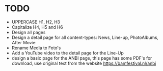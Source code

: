 # TODO
- UPPERCASE H1, H2, H3
- Capitalize H4, H5 and H6
- Design all pages
- Design a detail page for all content-types: News, Line-up, PhotoAlbums, After Movie
- Rename Media to Foto's
- Add a YouTube video to the detail page for the Line-Up
- design a basic page for the ANBI page, this page has some PDF's for download, use original text from the website https://bamfestival.nl/anbi
